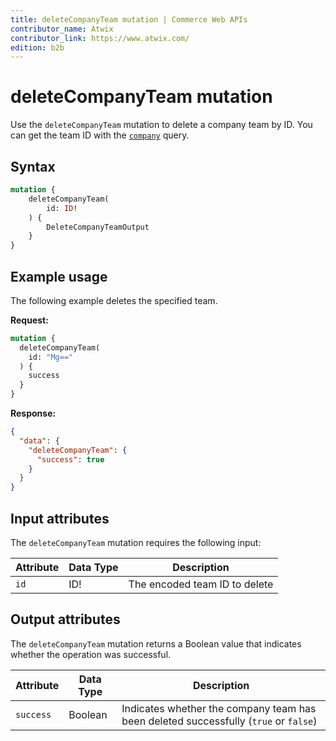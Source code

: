 ```yaml
---
title: deleteCompanyTeam mutation | Commerce Web APIs
contributor_name: Atwix
contributor_link: https://www.atwix.com/
edition: b2b
---
```


# deleteCompanyTeam mutation

Use the `deleteCompanyTeam` mutation to delete a company team by ID. You can get the team ID with the [`company`](../queries/company.md) query.

## Syntax

```graphql
mutation {
    deleteCompanyTeam(
        id: ID!
    ) {
        DeleteCompanyTeamOutput
    }
}
```

## Example usage

The following example deletes the specified team.

**Request:**

```graphql
mutation {
  deleteCompanyTeam(
    id: "Mg=="
  ) {
    success
  }
}
```

**Response:**

```json
{
  "data": {
    "deleteCompanyTeam": {
      "success": true
    }
  }
}
```

## Input attributes

The `deleteCompanyTeam` mutation requires the following input:

Attribute |  Data Type | Description
--- | --- | ---
`id` | ID! | The encoded team ID to delete

## Output attributes

The `deleteCompanyTeam` mutation returns a Boolean value that indicates whether the operation was successful.

Attribute |  Data Type | Description
--- | --- | ---
`success` | Boolean | Indicates whether the company team has been deleted successfully (`true` or `false`)

